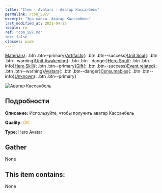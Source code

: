 ```yaml
---
title: "Item - Avatars - Аватар Кассанбель"
permalink: /con_587/
excerpt: "Эра хаоса  Аватар Кассанбель"
last_modified_at: 2021-04-25
locale: ru
ref: "con_587.md"
toc: false
classes: wide
---
```

 [Materials](/ItemsRU/){: .btn .btn--primary}[Artifacts](/ItemsRU/Artifacts/){: .btn .btn--success}[Unit Soul](/ItemsRU/UnitSoul/){: .btn .btn--warning}[Unit Awakening](/ItemsRU/UnitAwakening/){: .btn .btn--danger}[Hero Soul](/ItemsRU/HeroSoul/){: .btn .btn--info}[Hero Skill](/ItemsRU/HeroSkill/){: .btn .btn--primary}[Gift](/ItemsRU/Gift/){: .btn .btn--success}[Event related](/ItemsRU/Events/){: .btn .btn--warning}[Avatars](/ItemsRU/Avatars/){: .btn .btn--danger}[Consumables](/ItemsRU/Consumables/){: .btn .btn--info}[Unknown](/ItemsRU/Unknown/){: .btn .btn--primary}

 ![Аватар Кассанбель](/images/h/h_Cassanbel.jpg)

## Подробности
 **Описание:** Используйте, чтобы получить аватар Кассанбель

 **Quality:** <span style="color: #FF8C00">OK</span>

 **Type:** Hero Avatar

## Gather

  None

## This item contains:

  None

